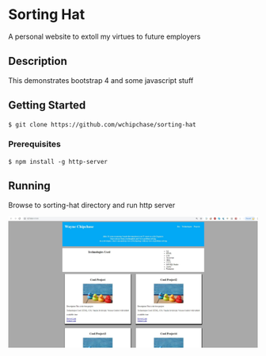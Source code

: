 # Sorting Hat
A personal website to extoll my virtues to future employers

## Description
This demonstrates bootstrap 4 and some javascript stuff

## Getting Started
```
$ git clone https://github.com/wchipchase/sorting-hat
```
### Prerequisites
```
$ npm install -g http-server
```

## Running
Browse to sorting-hat directory and run http server

![sorting-hat](https://raw.githubusercontent.com/wchipchase/personal-bio-site/master/screenshots/personal_site.JPG "Personal Site")

